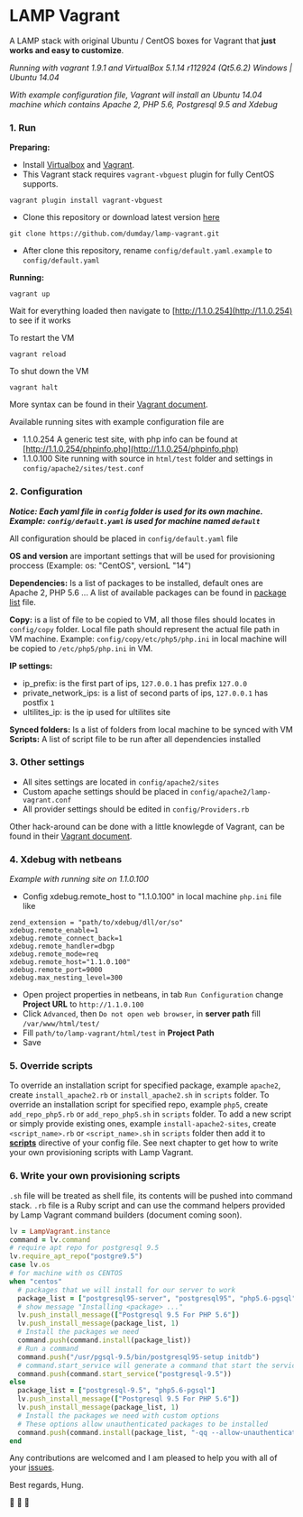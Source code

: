 # LAMP Vagrant

A LAMP stack with original Ubuntu / CentOS boxes for Vagrant that **just works and easy to customize**.

*Running with vagrant 1.9.1 and VirtualBox 5.1.14 r112924 (Qt5.6.2) Windows | Ubuntu 14.04*

*With example configuration file, Vagrant will install an Ubuntu 14.04 machine which contains Apache 2, PHP 5.6, Postgresql 9.5 and Xdebug*

### 1. Run

**Preparing:**
- Install [Virtualbox](https://www.virtualbox.org/wiki/Downloads) and [Vagrant](https://www.vagrantup.com/downloads.html).
- This Vagrant stack requires `vagrant-vbguest` plugin for fully CentOS supports.
```shell
vagrant plugin install vagrant-vbguest
```
- Clone this repository or download latest version [here](https://codeload.github.com/dumday/lamp-vagrant/zip/master)
```
git clone https://github.com/dumday/lamp-vagrant.git
```
- After clone this repository, rename `config/default.yaml.example` to `config/default.yaml`

**Running:**
```shell
vagrant up
```
Wait for everything loaded then navigate to [http://1.1.0.254](http://1.1.0.254) to see if it works

To restart the VM
```shell
vagrant reload
```
To shut down the VM
```shell
vagrant halt
```

More syntax can be found in their [Vagrant document](https://www.vagrantup.com/docs/cli/).

Available running sites with example configuration file are

- 1.1.0.254 A generic test site, with php info can be found at [http://1.1.0.254/phpinfo.php](http://1.1.0.254/phpinfo.php)
- 1.1.0.100 Site running with source in `html/test` folder and settings in `config/apache2/sites/test.conf`

### 2. Configuration

_**Notice: Each yaml file in `config` folder is used for its own machine. Example: `config/default.yaml` is used for machine named `default`**_

All configuration should be placed in `config/default.yaml` file

**OS and version** are important settings that will be used for provisioning proccess (Example: os: "CentOS", versionL "14")

**Dependencies:** Is a list of packages to be installed, default ones are Apache 2, PHP 5.6 ... A list of available packages can be found in [package list](PACKAGES.md) file.

**Copy:** is a list of file to be copied to VM, all those files should locates in `config/copy` folder. Local file path should represent the actual file path in VM machine. Example: `config/copy/etc/php5/php.ini` in local machine will be copied to `/etc/php5/php.ini` in VM.

**IP settings:**
- ip_prefix: is the first part of ips, `127.0.0.1` has prefix `127.0.0`
- private_network_ips: is a list of second parts of ips, `127.0.0.1` has postfix `1`
- ultilites_ip: is the ip used for ultilites site

**Synced folders:** Is a list of folders from local machine to be synced with VM
**Scripts:** A list of script file to be run after all dependencies installed

### 3. Other settings

-	All sites settings are located in `config/apache2/sites`
-	Custom apache settings should be placed in `config/apache2/lamp-vagrant.conf`
- All provider settings should be edited in `config/Providers.rb`

Other hack-around can be done with a little knowlegde of Vagrant, can be found in their [Vagrant document](https://www.vagrantup.com/docs/).

### 4. Xdebug with netbeans

*Example with running site on 1.1.0.100*

- Config xdebug.remote_host to "1.1.0.100" in local machine `php.ini` file like

```
zend_extension = "path/to/xdebug/dll/or/so"
xdebug.remote_enable=1
xdebug.remote_connect_back=1
xdebug.remote_handler=dbgp
xdebug.remote_mode=req
xdebug.remote_host="1.1.0.100"
xdebug.remote_port=9000
xdebug.max_nesting_level=300
```

- Open project properties in netbeans, in tab `Run Configuration` change **Project URL** to `http://1.1.0.100`
- Click `Advanced`, then `Do not open web browser`, in **server path** fill `/var/www/html/test/`
- Fill `path/to/lamp-vagrant/html/test` in **Project Path**
- Save

### 5. Override scripts
To override an installation script for specified package, example `apache2`, create `install_apache2.rb` or `install_apache2.sh` in `scripts` folder.
To override an installation script for specified repo, example `php5`, create `add_repo_php5.rb` or `add_repo_php5.sh` in `scripts` folder.
To add a new script or simply provide existing ones, example `install-apache2-sites`, create `<script_name>.rb` or `<script_name>.sh` in `scripts` folder then add it to [**scripts**](#2-configuration) directive of your config file.
See next chapter to get how to write your own provisioning scripts with Lamp Vagrant.

### 6. Write your own provisioning scripts
`.sh` file will be treated as shell file, its contents will be pushed into command stack.
`.rb` file is a Ruby script and can use the command helpers provided by Lamp Vagrant command builders (document coming soon).

```ruby
lv = LampVagrant.instance
command = lv.command
# require apt repo for postgresql 9.5
lv.require_apt_repo("postgre9.5")
case lv.os
# for machine with os CENTOS
when "centos"
  # packages that we will install for our server to work
  package_list = ["postgresql95-server", "postgresql95", "php5.6-pgsql"]
  # show message "Installing <package> ..."
  lv.push_install_message(["Postgresql 9.5 For PHP 5.6"])
  lv.push_install_message(package_list, 1)
  # Install the packages we need
  command.push(command.install(package_list))
  # Run a command
  command.push("/usr/pgsql-9.5/bin/postgresql95-setup initdb")
  # command.start_service will generate a command that start the service, in this example is postgresql-9.5
  command.push(command.start_service("postgresql-9.5"))
else
  package_list = ["postgresql-9.5", "php5.6-pgsql"]
  lv.push_install_message(["Postgresql 9.5 For PHP 5.6"])
  lv.push_install_message(package_list, 1)
  # Install the packages we need with custom options
  # These options allow unauthenticated packages to be installed
  command.push(command.install(package_list, "-qq --allow-unauthenticated"))
end
```

Any contributions are welcomed and I am pleased to help you with all of your [issues](https://github.com/dumday/lamp-vagrant/issues).

Best regards,
Hung.

:beer: :beer: :beer:
